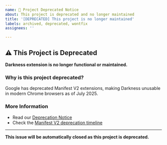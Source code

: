 ```yaml
---
name: 🚨 Project Deprecated Notice
about: This project is deprecated and no longer maintained
title: '[DEPRECATED] This project is no longer maintained'
labels: archived, deprecated, wontfix
assignees: ''

---
```


## ⚠️ This Project is Deprecated

**Darkness extension is no longer functional or maintained.**

### Why is this project deprecated?

Google has deprecated Manifest V2 extensions, making Darkness unusable in modern Chrome browsers as of July 2025.

### More Information

- Read our [Deprecation Notice](../../DEPRECATION_NOTICE.md)
- Check the [Manifest V2 deprecation timeline](https://developer.chrome.com/docs/extensions/develop/migrate/mv2-deprecation-timeline)

---

**This issue will be automatically closed as this project is deprecated.**
